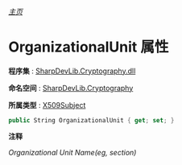 ###### [主页](./Index.md "主页")

# OrganizationalUnit 属性

**程序集** : [SharpDevLib.Cryptography.dll](./SharpDevLib.Cryptography.assembly.md "SharpDevLib.Cryptography.dll")

**命名空间** : [SharpDevLib.Cryptography](./SharpDevLib.Cryptography.namespace.md "SharpDevLib.Cryptography")

**所属类型** : [X509Subject](./SharpDevLib.Cryptography.X509Subject.md "X509Subject")

``` csharp
public String OrganizationalUnit { get; set; }
```

**注释**

*Organizational Unit Name(eg, section)*



